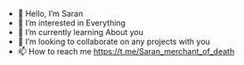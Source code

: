 - 👋 Hello, I’m Saran
- 👀 I’m interested in Everything
- 🌱 I’m currently learning About you
- 💞️ I’m looking to collaborate on any projects with you
- 📫 How to reach me https://t.me/Saran_merchant_of_death

<!---
Not intersted in writing this!!
--->
